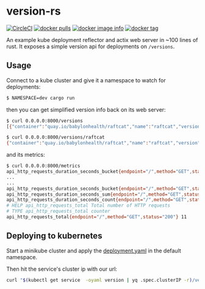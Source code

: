 # version-rs
[![CircleCI](https://circleci.com/gh/clux/version-rs/tree/master.svg?style=shield)](https://circleci.com/gh/clux/version-rs/tree/master)
[![docker pulls](https://img.shields.io/docker/pulls/clux/version.svg)](
https://hub.docker.com/r/clux/version/)
[![docker image info](https://images.microbadger.com/badges/image/clux/version.svg)](http://microbadger.com/images/clux/version)
[![docker tag](https://images.microbadger.com/badges/version/clux/version.svg)](https://hub.docker.com/r/clux/version/tags/)

An example kube deployment reflector and actix web server in ~100 lines of rust. It exposes a simple version api for deployments on `/versions`.

## Usage
Connect to a kube cluster and give it a namespace to watch for deployments:

```sh
$ NAMESPACE=dev cargo run
```

then you can get simplified version info back on its web server:

```sh
$ curl 0.0.0.0:8000/versions
[{"container":"quay.io/babylonhealth/raftcat","name":"raftcat","version":"0.112.0"}]

$ curl 0.0.0.0:8000/versions/raftcat
{"container":"quay.io/babylonhealth/raftcat","name":"raftcat","version":"0.112.0"}
```

and its metrics:

```sh
$ curl 0.0.0.0:8000/metrics
api_http_requests_duration_seconds_bucket{endpoint="/",method="GET",status="200",le="0.005"} 11
...
...
api_http_requests_duration_seconds_bucket{endpoint="/",method="GET",status="200",le="+Inf"} 11
api_http_requests_duration_seconds_sum{endpoint="/",method="GET",status="200"} 0.001559851
api_http_requests_duration_seconds_count{endpoint="/",method="GET",status="200"} 11
# HELP api_http_requests_total Total number of HTTP requests
# TYPE api_http_requests_total counter
api_http_requests_total{endpoint="/",method="GET",status="200"} 11
```

## Deploying to kubernetes
Start a minikube cluster and apply the [deployment.yaml](./deployment.yaml) in the default namespace.

Then hit the service's cluster ip with our url:

```sh
curl "$(kubectl get service  -oyaml version | yq .spec.clusterIP -r)/versions/version"
```
